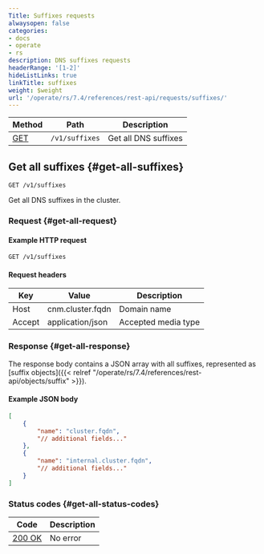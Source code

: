```yaml
---
Title: Suffixes requests
alwaysopen: false
categories:
- docs
- operate
- rs
description: DNS suffixes requests
headerRange: '[1-2]'
hideListLinks: true
linkTitle: suffixes
weight: $weight
url: '/operate/rs/7.4/references/rest-api/requests/suffixes/'
---
```


| Method | Path | Description |
|--------|------|-------------|
| [GET](#get-all-suffixes) | `/v1/suffixes` | Get all DNS suffixes |

## Get all suffixes {#get-all-suffixes}

	GET /v1/suffixes

Get all DNS suffixes in the cluster.

### Request {#get-all-request} 

#### Example HTTP request

	GET /v1/suffixes 


#### Request headers

| Key | Value | Description |
|-----|-------|-------------|
| Host | cnm.cluster.fqdn | Domain name |
| Accept | application/json | Accepted media type |

### Response {#get-all-response} 

The response body contains a JSON array with all suffixes, represented as [suffix objects]({{< relref "/operate/rs/7.4/references/rest-api/objects/suffix" >}}).

#### Example JSON body

```json
[
    {
        "name": "cluster.fqdn",
        "// additional fields..."
    },
    {
        "name": "internal.cluster.fqdn",
        "// additional fields..."
    }
]
```

### Status codes {#get-all-status-codes} 

| Code | Description |
|------|-------------|
| [200 OK](http://www.w3.org/Protocols/rfc2616/rfc2616-sec10.html#sec10.2.1) | No error |
